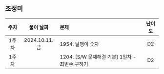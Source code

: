 ## 조정미

| 주차 | 풀이 날짜 | 문제 | 난이도 |
|:---:|:---:|:---|:---:|
| 1주차 | 2024.10.11.금 | 1954. 달팽이 숫자 | D2 |
| 1주차 |  | 1204. [S/W 문제해결 기본] 1일차 - 최빈수 구하기 | D2 |
